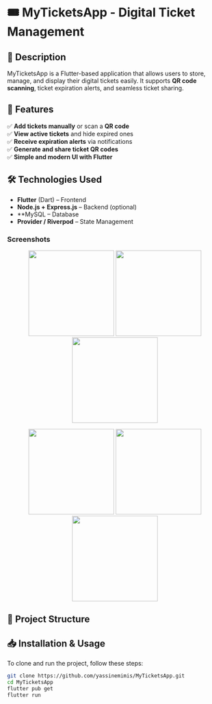 # 🎟️ MyTicketsApp - Digital Ticket Management  

## 📝 Description  
MyTicketsApp is a Flutter-based application that allows users to store, manage, and display their digital tickets easily. It supports **QR code scanning**, ticket expiration alerts, and seamless ticket sharing.  

## 🚀 Features  
✅ **Add tickets manually** or scan a **QR code**  
✅ **View active tickets** and hide expired ones  
✅ **Receive expiration alerts** via notifications  
✅ **Generate and share ticket QR codes**  
✅ **Simple and modern UI with Flutter**  

## 🛠️ Technologies Used  
- **Flutter** (Dart) – Frontend  
- **Node.js + Express.js** – Backend (optional)  
- **MySQL – Database  
- **Provider / Riverpod** – State Management  
<h3>Screenshots</h3>

<p align="center">
  <img src="https://github.com/user-attachments/assets/18602375-cbf5-4bef-b9f3-3020cbca5e05" width="200">
  <img src="https://github.com/user-attachments/assets/129d7593-b6e9-47f9-a360-3dbe90a3c968" width="200">
  <img src="https://github.com/user-attachments/assets/852937ab-9ca0-4b87-8547-734d227d245f" width="200">
</p>

<p align="center">
  <img src="https://github.com/user-attachments/assets/eaef0e5b-8f9b-4572-a7a8-46742b711bec" width="200">
  <img src="https://github.com/user-attachments/assets/f1786d35-a4f1-4ef3-8384-dce8c5f81267" width="200">
  <img src="https://github.com/user-attachments/assets/f1c8a4d6-6c0a-4fcb-ad45-ac4e60a5b20d" width="200">
</p>


## 📂 Project Structure  
## 📥 Installation & Usage  
To clone and run the project, follow these steps:  
```bash
git clone https://github.com/yassinemimis/MyTicketsApp.git
cd MyTicketsApp
flutter pub get
flutter run
